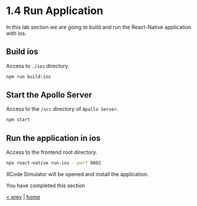 # 1.4 Run Application

In this lab section we are going to build and run the React-Native application with ios.

## Build ios
Access to `./ios` directory.
```bash
npm run build:ios
```

## Start the Apollo Server
Access to the `/src` directory of `Apollo Server`.
```bash
npm start
```

## Run the application in ios
Access to the frontend root directory.
```bash
npx react-native run-ios --port 8082
```

XCode Simulator will be opened and install the application.

You have completed this section

[< prev](./1_2_create_queries_mutations.md) | [home](../readme.md)